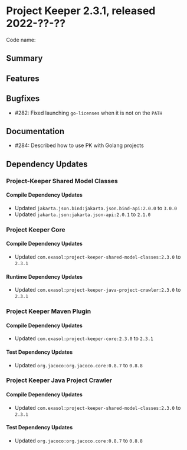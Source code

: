 # Project Keeper 2.3.1, released 2022-??-??

Code name:

## Summary

## Features

## Bugfixes

* #282: Fixed launching `go-licenses` when it is not on the `PATH`

## Documentation

* #284: Described how to use PK with Golang projects

## Dependency Updates

### Project-Keeper Shared Model Classes

#### Compile Dependency Updates

* Updated `jakarta.json.bind:jakarta.json.bind-api:2.0.0` to `3.0.0`
* Updated `jakarta.json:jakarta.json-api:2.0.1` to `2.1.0`

### Project Keeper Core

#### Compile Dependency Updates

* Updated `com.exasol:project-keeper-shared-model-classes:2.3.0` to `2.3.1`

#### Runtime Dependency Updates

* Updated `com.exasol:project-keeper-java-project-crawler:2.3.0` to `2.3.1`

### Project Keeper Maven Plugin

#### Compile Dependency Updates

* Updated `com.exasol:project-keeper-core:2.3.0` to `2.3.1`

#### Test Dependency Updates

* Updated `org.jacoco:org.jacoco.core:0.8.7` to `0.8.8`

### Project Keeper Java Project Crawler

#### Compile Dependency Updates

* Updated `com.exasol:project-keeper-shared-model-classes:2.3.0` to `2.3.1`

#### Test Dependency Updates

* Updated `org.jacoco:org.jacoco.core:0.8.7` to `0.8.8`
